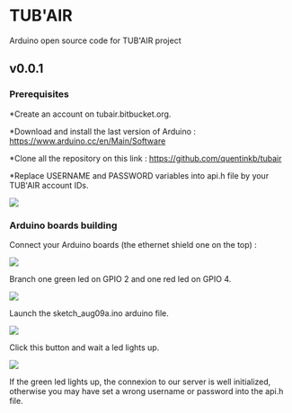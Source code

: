 # TUB'AIR
Arduino open source code for TUB'AIR project
## v0.0.1


### Prerequisites
 
*Create an account on tubair.bitbucket.org.

*Download and install the last version of Arduino : https://www.arduino.cc/en/Main/Software

*Clone all the repository on this link : https://github.com/quentinkb/tubair

*Replace USERNAME and PASSWORD variables into api.h file by your TUB'AIR account IDs.

![](http://nsa38.casimages.com/img/2016/08/17/160817104452784409.png)


### Arduino boards building

Connect your Arduino boards (the ethernet shield one on the top) :

![](http://nsa38.casimages.com/img/2016/08/17/mini_160817114924506168.jpg)

Branch one green led on GPIO 2 and one red led on GPIO 4. 

![](http://nsa38.casimages.com/img/2016/08/17/160817121623409266.png)

Launch the sketch_aug09a.ino arduino file.

![](http://nsa38.casimages.com/img/2016/08/17/160817121848377371.png)

Click this button and wait a led lights up.

![](http://nsa37.casimages.com/img/2016/08/17/160817122152909792.png)

If the green led lights up, the connexion to our server is well initialized, otherwise you may have set a wrong username or password into the api.h file. 
